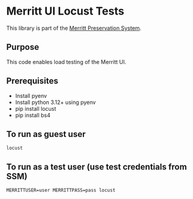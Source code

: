 # Merritt UI Locust Tests

This library is part of the [Merritt Preservation System](https://github.com/CDLUC3/mrt-doc).

## Purpose

This code enables load testing of the Merritt UI.

## Prerequisites

- Install pyenv
- Install python 3.12+ using pyenv
- pip install locust
- pip install bs4

## To run as guest user

```
locust
```

## To run as a test user (use test credentials from SSM)

```
MERRITTUSER=user MERRITTPASS=pass locust
```